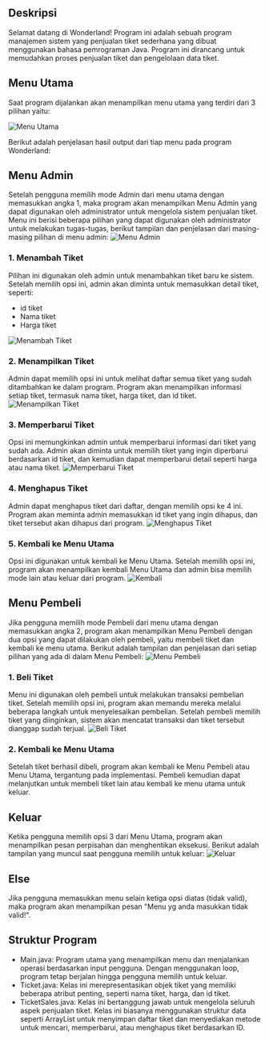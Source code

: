 ## Deskripsi
Selamat datang di Wonderland! Program ini adalah sebuah program manajemen sistem yang  penjualan tiket sederhana yang dibuat menggunakan bahasa pemrograman Java. Program ini dirancang untuk memudahkan proses penjualan tiket dan pengelolaan data tiket.

## Menu Utama
Saat program dijalankan akan menampilkan menu utama yang terdiri dari 3 pilihan yaitu:

![Menu Utama](https://github.com/user-attachments/assets/0b9b1c41-dd43-4afa-9f3c-1df72dfaccf2)

Berikut adalah penjelasan hasil output dari tiap menu pada program Wonderland:

## Menu Admin
Setelah pengguna memilih mode Admin dari menu utama dengan memasukkan angka 1, maka program akan menampilkan Menu Admin yang dapat digunakan oleh administrator untuk mengelola sistem penjualan tiket. Menu ini berisi beberapa pilihan yang dapat digunakan oleh administrator untuk melakukan tugas-tugas, berikut tampilan dan penjelasan dari masing-masing pilihan di menu admin:
![Menu Admin](https://github.com/user-attachments/assets/c8f75d8e-714a-4324-b20e-a54292f908c4)
### 1. Menambah Tiket
Pilihan ini digunakan oleh admin untuk menambahkan tiket baru ke sistem. Setelah memilih opsi ini, admin akan diminta untuk memasukkan detail tiket, seperti:
- id tiket
- Nama tiket
- Harga tiket

![Menambah Tiket](https://github.com/user-attachments/assets/1dd535f0-137d-48d2-b22a-3d83f4e7aabd)
### 2. Menampilkan Tiket
Admin dapat memilih opsi ini untuk melihat daftar semua tiket yang sudah ditambahkan ke dalam program. Program akan menampilkan informasi setiap tiket, termasuk nama tiket, harga tiket, dan id tiket.
![Menampilkan Tiket](https://github.com/user-attachments/assets/b901ece7-daa7-436b-936b-0692c95418bf)
### 3. Memperbarui Tiket
Opsi ini memungkinkan admin untuk memperbarui informasi dari tiket yang sudah ada. Admin akan diminta untuk memilih tiket yang ingin diperbarui berdasarkan id tiket, dan kemudian dapat memperbarui detail seperti harga atau nama tiket.
![Memperbarui Tiket](https://github.com/user-attachments/assets/f1c1d160-603c-4bd8-bb53-b7bd21c4d155)
### 4. Menghapus Tiket
Admin dapat menghapus tiket dari daftar, dengan memilih opsi ke 4 ini. Program akan meminta admin memasukkan id tiket yang ingin dihapus, dan tiket tersebut akan dihapus dari program.
![Menghapus Tiket](https://github.com/user-attachments/assets/09175195-3157-4c92-b490-f26dda841920)
### 5. Kembali ke Menu Utama
Opsi ini digunakan untuk kembali ke Menu Utama. Setelah memilih opsi ini, program akan menampilkan kembali Menu Utama dan admin bisa memilih mode lain atau keluar dari program.
![Kembali](https://github.com/user-attachments/assets/fe859a39-44c9-4f91-9fc5-5cd77d0d42f2)

## Menu Pembeli
Jika pengguna memilih mode Pembeli dari menu utama dengan memasukkan angka 2, program akan menampilkan Menu Pembeli dengan dua opsi yang dapat dilakukan oleh pembeli, yaitu membeli tiket dan kembali ke menu utama. Berikut adalah tampilan dan penjelasan dari setiap pilihan yang ada di dalam Menu Pembeli:
![Menu Pembeli](https://github.com/user-attachments/assets/915bfab1-1fc1-4f84-a8d1-1a0ff939db7a)

### 1. Beli Tiket
Menu ini digunakan oleh pembeli untuk melakukan transaksi pembelian tiket. Setelah memilih opsi ini, program akan memandu mereka melalui beberapa langkah untuk menyelesaikan pembelian. Setelah pembeli memilih tiket yang diinginkan, sistem akan mencatat transaksi dan tiket tersebut dianggap sudah terjual.
![Beli Tiket](https://github.com/user-attachments/assets/b32bf2f9-c6ad-4ffd-831a-a0aa06c8cdb1)

### 2. Kembali ke Menu Utama
Setelah tiket berhasil dibeli, program akan kembali ke Menu Pembeli atau Menu Utama, tergantung pada implementasi. Pembeli kemudian dapat melanjutkan untuk membeli tiket lain atau kembali ke menu utama untuk keluar.

## Keluar
Ketika pengguna memilih opsi 3 dari Menu Utama, program akan menampilkan pesan perpisahan dan menghentikan eksekusi. Berikut adalah tampilan yang muncul saat pengguna memilih untuk keluar:
![Keluar](https://github.com/user-attachments/assets/3188a0b2-c381-4ce1-98b8-c34d061495b4)

## Else
Jika pengguna memasukkan menu selain ketiga opsi diatas (tidak valid), maka program akan menampilkan pesan "Menu yg anda masukkan tidak valid!".

## Struktur Program
- Main.java: Program utama yang menampilkan menu dan menjalankan operasi berdasarkan input pengguna. Dengan menggunakan loop, program tetap berjalan hingga pengguna memilih untuk keluar.
- Ticket.java:  Kelas ini merepresentasikan objek tiket yang memiliki beberapa atribut penting, seperti nama tiket, harga, dan id tiket.
- TicketSales.java:  Kelas ini bertanggung jawab untuk mengelola seluruh aspek penjualan tiket. Kelas ini biasanya menggunakan struktur data seperti ArrayList untuk menyimpan daftar tiket dan menyediakan metode untuk mencari, memperbarui, atau menghapus tiket berdasarkan ID.
